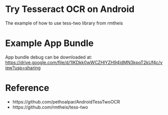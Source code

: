 # Try Tesseract OCR on Android
The example of how to use tess-two library from rmtheis

# Example App Bundle
App bundle debug can be downloaded at:
https://drive.google.com/file/d/1IKDkk0wWCZHlYZH94ldMN3kpoT2kUf4c/view?usp=sharing

# Reference
<ul>
  <li>https://github.com/pethoalpar/AndroidTessTwoOCR</li>
  <li>https://github.com/rmtheis/tess-two</li>
</ul>
